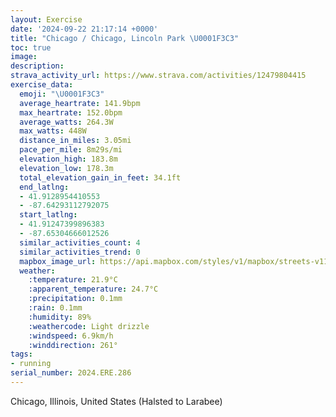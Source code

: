 ```yaml
---
layout: Exercise
date: '2024-09-22 21:17:14 +0000'
title: "Chicago / Chicago, Lincoln Park \U0001F3C3"
toc: true
image:
description:
strava_activity_url: https://www.strava.com/activities/12479804415
exercise_data:
  emoji: "\U0001F3C3"
  average_heartrate: 141.9bpm
  max_heartrate: 152.0bpm
  average_watts: 264.3W
  max_watts: 448W
  distance_in_miles: 3.05mi
  pace_per_mile: 8m29s/mi
  elevation_high: 183.8m
  elevation_low: 178.3m
  total_elevation_gain_in_feet: 34.1ft
  end_latlng:
  - 41.9128954410553
  - -87.64293112792075
  start_latlng:
  - 41.91247399896383
  - -87.65304666012526
  similar_activities_count: 4
  similar_activities_trend: 0
  mapbox_image_url: https://api.mapbox.com/styles/v1/mapbox/streets-v11/static/path-5+787af2-1.0(wgy~Fxk~uOAqAUoEG%7DBEkEEqNIqLASEGIAs%40B_%40AKEAQ%40%7DBEaOC_%40Qk%40C%5D%3FeCGqA%3FwDEaK%40aEMwD%40SJ_%40H%7D%40%40e%40A_%40Ie%40Q%5DMKWAi%40JwAx%40kA%40UDIEESBk%40Aw%40Ki%40A%5B%40w%40Ae%40Ky%40BSXg%40r%40k%40r%40u%40HCVDf%40%40NCFKNu%40Dy%40Eo%40E%7BDOmB%40ADB%3FAAWw%40uDBAFLDEFc%40HSb%40e%40t%40%7D%40fAqBNWf%40k%40dAy%40b%40YT%5BNKLWROJOHANDz%40Kf%40%40v%40Nf%40Pj%40d%40h%40f%40b%40l%40b%40x%40f%40t%40N%5EDb%40SzAIRMFa%40HSJa%40j%40%5Bn%40Ih%40MfBKz%40YrBY%60BGFE%3FsAQSAIBOLKTg%40~AcAhCEZ%3Fn%40Bb%40K%60%40%3FTRf%40DRLrAJr%40Vx%40Pp%40j%40fAJVEl%40JjEJdTAdAKvA%40lFBr%40NpA%40jA),pin-s-s+e5b22e(-87.65133,41.91372),pin-s-f+89ae00(-87.64109999999997,41.912830000000035)/auto/800x800?access_token=pk.eyJ1Ijoiam9zaGJlY2ttYW4iLCJhIjoiY205eWR2aDd1MWZ6djJrbXc4a3M0bWZleiJ9.XiG9OWkNcZk2QzjJbxLB4A
  weather:
    :temperature: 21.9°C
    :apparent_temperature: 24.7°C
    :precipitation: 0.1mm
    :rain: 0.1mm
    :humidity: 89%
    :weathercode: Light drizzle
    :windspeed: 6.9km/h
    :winddirection: 261°
tags:
- running
serial_number: 2024.ERE.286
---
```

Chicago, Illinois, United States (Halsted to Larabee)
